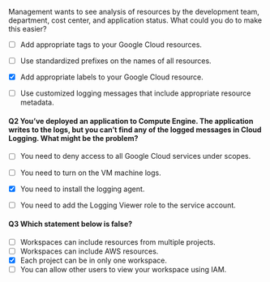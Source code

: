 Management wants to see analysis of resources by the development team, department, cost center, and application status. What could you do to make this easier?

- [ ] Add appropriate tags to your Google Cloud resources.
- [ ] Use standardized prefixes on the names of all resources.
- [x] Add appropriate labels to your Google Cloud resource.
- [ ] Use customized logging messages that include appropriate resource metadata.


#### Q2 You’ve deployed an application to Compute Engine. The application writes to the logs, but you can’t find any of the logged messages in Cloud Logging. What might be the problem?

- [ ] You need to deny access to all Google Cloud services under scopes.
- [ ] You need to turn on the VM machine logs.
- [x] You need to install the logging agent.
- [ ] You need to add the Logging Viewer role to the service account.



#### Q3 Which statement below is false?

- [ ] Workspaces can include resources from multiple projects.
- [ ] Workspaces can include AWS resources.
- [x] Each project can be in only one workspace.
- [ ] You can allow other users to view your workspace using IAM.
